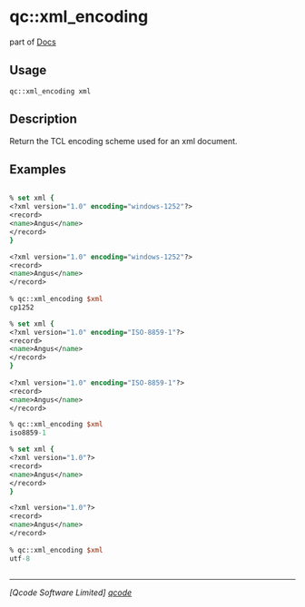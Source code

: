 qc::xml_encoding
================

part of [Docs](.)

Usage
-----
`
        qc::xml_encoding xml
    `

Description
-----------
Return the TCL encoding scheme used for an xml document.

Examples
--------
```tcl

% set xml {
<?xml version="1.0" encoding="windows-1252"?>
<record>
<name>Angus</name>
</record>
}

<?xml version="1.0" encoding="windows-1252"?>
<record>
<name>Angus</name>
</record>
    
% qc::xml_encoding $xml
cp1252

% set xml {
<?xml version="1.0" encoding="ISO-8859-1"?>
<record>
<name>Angus</name>
</record>
}
    
<?xml version="1.0" encoding="ISO-8859-1"?>
<record>
<name>Angus</name>
</record>

% qc::xml_encoding $xml
iso8859-1

% set xml {
<?xml version="1.0"?>
<record>
<name>Angus</name>
</record>
}

<?xml version="1.0"?>
<record>
<name>Angus</name>
</record>
    
% qc::xml_encoding $xml
utf-8
    
```

----------------------------------
*[Qcode Software Limited] [qcode]*

[qcode]: http://www.qcode.co.uk "Qcode Software"